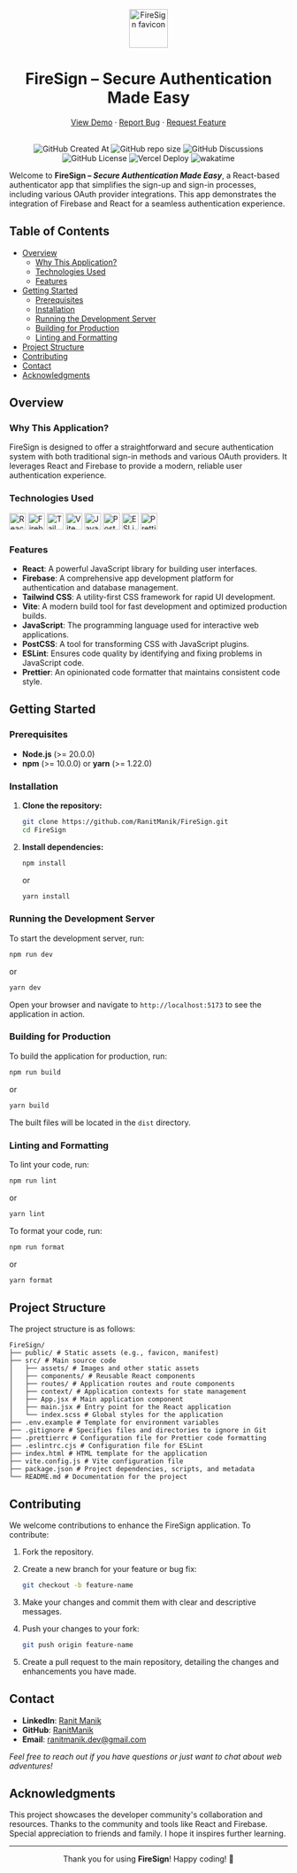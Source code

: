 <div align="center">
  <img height="70px" src="https://github.com/user-attachments/assets/6d460dda-4c32-4c81-9c58-c868840d901c" alt="FireSign favicon">
  <h1>FireSign – Secure Authentication Made Easy</h1>
  <a href="https://firesign.vercel.app/">View Demo</a>
  ·
  <a href=".github/ISSUE_TEMPLATE/bug_report.md">Report Bug</a>
  ·
  <a href=".github/ISSUE_TEMPLATE/feature_request.md">Request Feature</a>
  <br/>
  <br/>
  
  ![GitHub Created At](https://img.shields.io/github/created-at/RanitManik/FireSign)
  ![GitHub repo size](https://img.shields.io/github/repo-size/RanitManik/FireSign)
  ![GitHub Discussions](https://img.shields.io/github/discussions/RanitManik/FireSign)
  ![GitHub License](https://img.shields.io/github/license/RanitManik/FireSign)
  ![Vercel Deploy](https://deploy-badge.vercel.app/vercel/firesign)
  ![wakatime](https://wakatime.com/badge/github/RanitManik/FireSign.svg)
  
</div>  

Welcome to **FireSign – *Secure Authentication Made Easy***, a React-based authenticator app that simplifies the sign-up and sign-in processes, including various OAuth provider integrations. This app demonstrates the integration of Firebase and React for a seamless authentication experience.

## Table of Contents


- [Overview](#overview)
    - [Why This Application?](#why-this-application)
    - [Technologies Used](#technologies-used)
    - [Features](#features)
- [Getting Started](#getting-started)
    - [Prerequisites](#prerequisites)
    - [Installation](#installation)
    - [Running the Development Server](#running-the-development-server)
    - [Building for Production](#building-for-production)
    - [Linting and Formatting](#linting-and-formatting)
- [Project Structure](#project-structure)
- [Contributing](#contributing)
- [Contact](#contact)
- [Acknowledgments](#acknowledgments)

## Overview

### Why This Application?

FireSign is designed to offer a straightforward and secure authentication system with both traditional sign-in methods and various OAuth providers. It leverages React and Firebase to provide a modern, reliable user authentication experience.

### Technologies Used

<p>
   <img src="https://img.shields.io/badge/react-%2320232a.svg?style=for-the-badge&logo=react&logoColor=%2361DAFB" alt="React" height="30px">
   <img src="https://img.shields.io/badge/firebase-a08021?style=for-the-badge&logo=firebase&logoColor=ffcd34" alt="Firebase" height="30px">
   <img src="https://img.shields.io/badge/tailwindcss-%2338B2AC.svg?style=for-the-badge&logo=tailwind-css&logoColor=white" alt="Tailwind CSS" height="30px">
   <img src="https://img.shields.io/badge/vite-%23646CFF.svg?style=for-the-badge&logo=vite&logoColor=white" alt="Vite" height="30px">
   <img src="https://img.shields.io/badge/javascript-%23323330.svg?style=for-the-badge&logo=javascript&logoColor=%23F7DF1E" alt="JavaScript" height="30px">
   <img src="https://img.shields.io/badge/PostCSS-%23DD3A0A.svg?style=for-the-badge&logo=postcss&logoColor=white" alt="PostCSS" height="30px">
   <img src="https://img.shields.io/badge/ESLint-4B3263?style=for-the-badge&logo=eslint&logoColor=white" alt="ESLint" height="30px">
   <img src="https://img.shields.io/badge/Prettier-F7B93E.svg?style=for-the-badge&logo=Prettier&logoColor=black" alt="Prettier" height="30px">
</p>

### Features

- **React**: A powerful JavaScript library for building user interfaces.
- **Firebase**: A comprehensive app development platform for authentication and database management.
- **Tailwind CSS**: A utility-first CSS framework for rapid UI development.
- **Vite**: A modern build tool for fast development and optimized production builds.
- **JavaScript**: The programming language used for interactive web applications.
- **PostCSS**: A tool for transforming CSS with JavaScript plugins.
- **ESLint**: Ensures code quality by identifying and fixing problems in JavaScript code.
- **Prettier**: An opinionated code formatter that maintains consistent code style.

## Getting Started

### Prerequisites

- **Node.js** (>= 20.0.0)
- **npm** (>= 10.0.0) or **yarn** (>= 1.22.0)

### Installation

1. **Clone the repository:**

   ```bash
   git clone https://github.com/RanitManik/FireSign.git
   cd FireSign
   ```

2. **Install dependencies:**

   ```bash
   npm install
   ```

   or

   ```bash
   yarn install
   ```

### Running the Development Server

To start the development server, run:

```bash
npm run dev
```

or

```bash
yarn dev
```

Open your browser and navigate to `http://localhost:5173` to see the application in action.

### Building for Production

To build the application for production, run:

```bash
npm run build
```

or

```bash
yarn build
```

The built files will be located in the `dist` directory.

### Linting and Formatting

To lint your code, run:

```bash
npm run lint
```

or

```bash
yarn lint
```

To format your code, run:

```bash
npm run format
```

or

```bash
yarn format
```

## Project Structure

The project structure is as follows:

```
FireSign/
├── public/ # Static assets (e.g., favicon, manifest)
├── src/ # Main source code
│   ├── assets/ # Images and other static assets
│   ├── components/ # Reusable React components
│   ├── routes/ # Application routes and route components
│   ├── context/ # Application contexts for state management
│   ├── App.jsx # Main application component
│   ├── main.jsx # Entry point for the React application
│   └── index.scss # Global styles for the application
├── .env.example # Template for environment variables
├── .gitignore # Specifies files and directories to ignore in Git
├── .prettierrc # Configuration file for Prettier code formatting
├── .eslintrc.cjs # Configuration file for ESLint
├── index.html # HTML template for the application
├── vite.config.js # Vite configuration file
├── package.json # Project dependencies, scripts, and metadata
└── README.md # Documentation for the project

```

## Contributing

We welcome contributions to enhance the FireSign application. To contribute:

1. Fork the repository.
2. Create a new branch for your feature or bug fix:

   ```bash
   git checkout -b feature-name
   ```

3. Make your changes and commit them with clear and descriptive messages.
4. Push your changes to your fork:

   ```bash
   git push origin feature-name
   ```

5. Create a pull request to the main repository, detailing the changes and enhancements you have made.

## Contact

- **LinkedIn**: [Ranit Manik](https://www.linkedin.com/in/ranit-manik/)
- **GitHub**: [RanitManik](https://github.com/RanitManik)
- **Email**: [ranitmanik.dev@gmail.com](mailto:ranitmanik.dev@gmail.com)

_Feel free to reach out if you have questions or just want to chat about web adventures!_

## Acknowledgments

This project showcases the developer community's collaboration and resources. Thanks to the community and tools like React and Firebase. Special appreciation to friends and family. I hope it inspires further learning.

---

<p align="center">
   Thank you for using <strong>FireSign</strong>! Happy coding! 🚀
</p>
